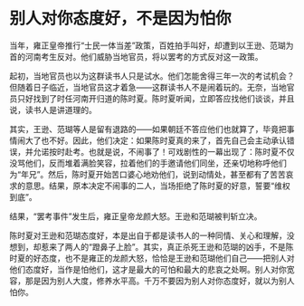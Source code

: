 # 别人对你态度好，不是因为怕你

当年，雍正皇帝推行“士民一体当差”政策，百姓拍手叫好，却遭到以王逊、范瑚为首的河南考生反对。他们威胁当地官员，将以罢考的方式反对这一政策。 

起初，当地官员也以为这群读书人只是试水。他们怎能舍得三年一次的考试机会？但随着日子临近，当地官员这才着急——这群读书人不是闹着玩的。无奈，当地官员只好找到了时任河南开归道的陈时夏。陈时夏听闻，立即答应找他们谈谈，并且说，读书人是讲道理的。 

其实，王逊、范瑚等人是留有退路的——如果朝廷不答应他们也就算了，毕竟把事情闹大了也不好。因此，他们决定：如果陈时夏真的来了，首先自己会主动承认错误，并允诺按时赴考。也就是说，不闹事了！可戏剧性的一幕出现了：陈时夏不仅没骂他们，反而堆着满脸笑容，拉着他们的手邀请他们同坐，还亲切地称呼他们为“年兄”。然后，陈时夏开始苦口婆心地劝他们，说到动情处，甚至都有了苦苦哀求的意思。结果，原本决定不闹事的二人，当场拒绝了陈时夏的好意，誓要“维权到底”。 

结果，“罢考事件”发生后，雍正皇帝龙颜大怒。王逊和范瑚被判斩立决。 

陈时夏对王逊和范瑚态度好，本是出自于都是读书人的一种同情、关心和理解，没想到，却惹来了两人的“蹬鼻子上脸”。其实，真正杀死王逊和范瑚的凶手，不是陈时夏的好态度，也不是雍正的龙颜大怒，恰恰是王逊和范瑚他们自己——把别人对他们态度好，当作是怕他们，这才是最大的可怕和最大的悲哀之处啊。别人对你宽容，那是因为别人大度，修养水平高。千万不要因为别人对你态度好，就以为别人怕你。